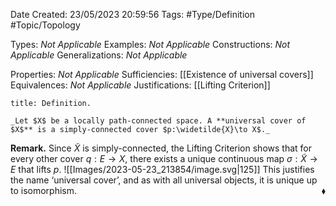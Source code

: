 <div class="topSpace"></div>

Date Created: 23/05/2023 20:59:56
Tags: #Type/Definition #Topic/Topology

Types: _Not Applicable_
Examples: _Not Applicable_
Constructions: _Not Applicable_
Generalizations: _Not Applicable_

Properties: _Not Applicable_
Sufficiencies: [[Existence of universal covers]]
Equivalences: _Not Applicable_
Justifications: [[Lifting Criterion]]

``` ad-Definition
title: Definition.

_Let $X$ be a locally path-connected space. A **universal cover of $X$** is a simply-connected cover $p:\widetilde{X}\to X$._

```

**Remark.** Since $\widetilde{X}$ is simply-connected, the Lifting Criterion shows that for every other cover $q:E\to X$, there exists a unique continuous map $\sigma:\widetilde{X}\to E$ that lifts $p$.
![[Images/2023-05-23_213854/image.svg|125]] This justifies the name $\textrm{`}$universal cover$\textrm{'}$, and as with all universal objects, it is unique up to isomorphism.<span style="float:right;">$\blacklozenge$</span>

